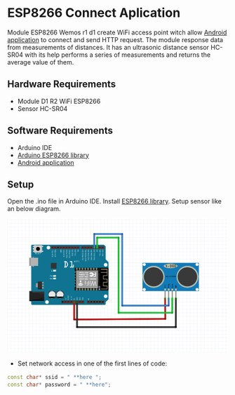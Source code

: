 # ESP8266 Connect Aplication
Module ESP8266 Wemos r1 d1 create WiFi access point witch allow [Android application](https://github.com/rogowski-piotr/IoT-android-connect-esp8266) to connect and send HTTP request. The module response data from measurements of distances. It has an ultrasonic distance sensor HC-SR04 with its help performs a series of measurements and returns the average value of them.

## Hardware Requirements
- Module D1 R2 WiFi ESP8266
- Sensor HC-SR04

## Software Requirements
- Arduino IDE
- [Arduino ESP8266 library](https://github.com/esp8266/Arduino/tree/master/libraries/ESP8266WiFi)
- [Android application](https://github.com/rogowski-piotr/IoT-android-connect-esp8266)

## Setup
Open the .ino file in Arduino IDE. Install [ESP8266 library](https://github.com/esp8266/Arduino/tree/master/libraries/ESP8266WiFi). Setup sensor like an below diagram.

![schema](https://github.com/rogowski-piotr/IoT-esp8266-connect-android/blob/master/schema.png)

- Set network access in one of the first lines of code:

```cpp
const char* ssid = " **here ";
const char* password = " **here";
```


